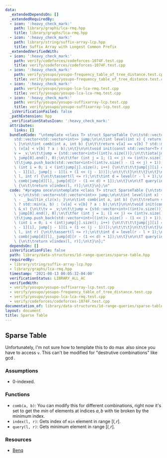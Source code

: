 ```yaml
---
data:
  _extendedDependsOn: []
  _extendedRequiredBy:
  - icon: ':heavy_check_mark:'
    path: library/graphs/lca-rmq.hpp
    title: library/graphs/lca-rmq.hpp
  - icon: ':heavy_check_mark:'
    path: library/string/suffix-array-lcp.hpp
    title: Suffix Array with Longest Common Prefix
  _extendedVerifiedWith:
  - icon: ':heavy_check_mark:'
    path: verify/codeforces/codeforces-1074F.test.cpp
    title: verify/codeforces/codeforces-1074F.test.cpp
  - icon: ':heavy_check_mark:'
    path: verify/yosupo/yosupo-frequency_table_of_tree_distance.test.cpp
    title: verify/yosupo/yosupo-frequency_table_of_tree_distance.test.cpp
  - icon: ':heavy_check_mark:'
    path: verify/yosupo/yosupo-lca-lca-rmq.test.cpp
    title: verify/yosupo/yosupo-lca-lca-rmq.test.cpp
  - icon: ':heavy_check_mark:'
    path: verify/yosupo/yosupo-suffixarray-lcp.test.cpp
    title: verify/yosupo/yosupo-suffixarray-lcp.test.cpp
  _isVerificationFailed: false
  _pathExtension: hpp
  _verificationStatusIcon: ':heavy_check_mark:'
  attributes:
    links: []
  bundledCode: "\ntemplate <class T> struct SparseTable {\n\tstd::vector<T> v;\n\t\
    std::vector<std::vector<int>> jump;\n\n\tint level(int x) { return 31 - __builtin_clz(x);\
    \ }\n\n\tint comb(int a, int b) {\n\t\treturn v[a] == v[b] ? std::min(a, b) :\
    \ (v[a] < v[b] ? a : b);\n\t}\n\n\tvoid init(const std::vector<T> &_v) {\n\t\t\
    v = _v;\n\t\tjump = {std::vector<int>((int)v.size())};\n\t\tiota(jump[0].begin(),\
    \ jump[0].end(), 0);\n\t\tfor (int j = 1; (1 << j) <= (int)v.size(); j++) {\n\t\
    \t\tjump.push_back(std::vector<int>((int)v.size() - (1 << j) + 1));\n\t\t\tfor\
    \ (int i = 0; i < (int)jump[j].size(); i++) {\n\t\t\t\tjump[j][i] = comb(jump[j\
    \ - 1][i], jump[j - 1][i + (1 << (j - 1))]);\n\t\t\t}\n\t\t}\n\t}\n\n\tint index(int\
    \ l, int r) {\n\t\tassert(l <= r);\n\t\tint d = level(r - l + 1);\n\t\treturn\
    \ comb(jump[d][l], jump[d][r - (1 << d) + 1]);\n\t}\n\n\tT query(int l, int r)\
    \ {\n\t\treturn v[index(l, r)];\n\t}\n};\n"
  code: "#pragma once\n\ntemplate <class T> struct SparseTable {\n\tstd::vector<T>\
    \ v;\n\tstd::vector<std::vector<int>> jump;\n\n\tint level(int x) { return 31\
    \ - __builtin_clz(x); }\n\n\tint comb(int a, int b) {\n\t\treturn v[a] == v[b]\
    \ ? std::min(a, b) : (v[a] < v[b] ? a : b);\n\t}\n\n\tvoid init(const std::vector<T>\
    \ &_v) {\n\t\tv = _v;\n\t\tjump = {std::vector<int>((int)v.size())};\n\t\tiota(jump[0].begin(),\
    \ jump[0].end(), 0);\n\t\tfor (int j = 1; (1 << j) <= (int)v.size(); j++) {\n\t\
    \t\tjump.push_back(std::vector<int>((int)v.size() - (1 << j) + 1));\n\t\t\tfor\
    \ (int i = 0; i < (int)jump[j].size(); i++) {\n\t\t\t\tjump[j][i] = comb(jump[j\
    \ - 1][i], jump[j - 1][i + (1 << (j - 1))]);\n\t\t\t}\n\t\t}\n\t}\n\n\tint index(int\
    \ l, int r) {\n\t\tassert(l <= r);\n\t\tint d = level(r - l + 1);\n\t\treturn\
    \ comb(jump[d][l], jump[d][r - (1 << d) + 1]);\n\t}\n\n\tT query(int l, int r)\
    \ {\n\t\treturn v[index(l, r)];\n\t}\n};"
  dependsOn: []
  isVerificationFile: false
  path: library/data-structures/1d-range-queries/sparse-table.hpp
  requiredBy:
  - library/string/suffix-array-lcp.hpp
  - library/graphs/lca-rmq.hpp
  timestamp: '2021-08-13 00:05:32-04:00'
  verificationStatus: LIBRARY_ALL_AC
  verifiedWith:
  - verify/yosupo/yosupo-suffixarray-lcp.test.cpp
  - verify/yosupo/yosupo-frequency_table_of_tree_distance.test.cpp
  - verify/yosupo/yosupo-lca-lca-rmq.test.cpp
  - verify/codeforces/codeforces-1074F.test.cpp
documentation_of: library/data-structures/1d-range-queries/sparse-table.hpp
layout: document
title: Sparse Table
---
```


## Sparse Table

Unfortunately, I'm not sure how to template this to do $\max$ also since you have to access `v`. This can't be modified for "destrutive combinations" like $\gcd$. 

### Assumptions
- $0$-indexed. 

### Functions
- `comb(a, b)`: You can modify this for different combinations, right now it's set to get the $min$ of elements at indices $a, b$ with tie broken by the minimum index. 
- `index(l, r)`: Gets index of `min` element in range $[l, r]$. 
- `query(l, r)`: Gets minimum element in range $[l, r]$. 

### Resources
- [Benq](https://github.com/bqi343/USACO/blob/master/Implementations/content/data-structures/Static%20Range%20Queries%20(9.1)/RMQ%20(9.1).h)
